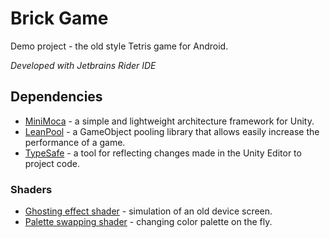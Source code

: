 # Brick Game

Demo project - the old style Tetris game for Android.

*Developed with Jetbrains Rider IDE*

## Dependencies

* [MiniMoca](https://github.com/MerlinDS/MiniMoca) - a simple and lightweight architecture framework for Unity.
* [LeanPool](https://www.assetstore.unity3d.com/en/#!/content/35666) - a GameObject pooling library that allows easily increase the performance of a game.
* [TypeSafe](https://www.stompyrobot.uk/tools/typesafe/) - a tool for reflecting changes made in the Unity Editor to project code.

### Shaders

* [Ghosting effect shader](https://github.com/MerlinDS/BrickGame/blob/development/Assets/BrickGame/Shaders/GhostingEffectShader.shader) - simulation of an old device screen.
* [Palette swapping shader](https://github.com/MerlinDS/BrickGame/blob/development/Assets/BrickGame/Shaders/PaletteSwapping.shader) - changing color palette on the fly.



